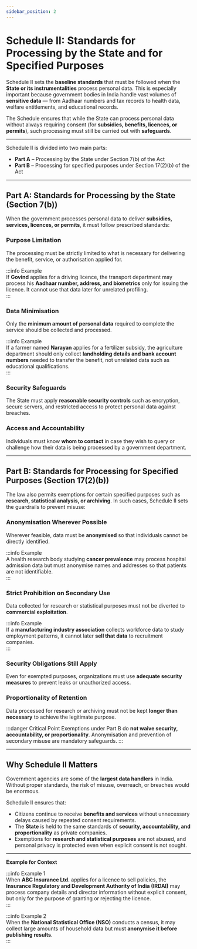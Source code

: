 ```yaml
---
sidebar_position: 2
---
```


# Schedule II: Standards for Processing by the State and for Specified Purposes

Schedule II sets the **baseline standards** that must be followed when the **State or its instrumentalities** process personal data. This is especially important because government bodies in India handle vast volumes of **sensitive data** — from Aadhaar numbers and tax records to health data, welfare entitlements, and educational records.  

The Schedule ensures that while the State can process personal data without always requiring consent (for **subsidies, benefits, licences, or permits**), such processing must still be carried out with **safeguards**.

---

Schedule II is divided into two main parts:  
- **Part A** – Processing by the State under Section 7(b) of the Act  
- **Part B** – Processing for specified purposes under Section 17(2)(b) of the Act  

---

## Part A: Standards for Processing by the State (Section 7(b))

When the government processes personal data to deliver **subsidies, services, licences, or permits**, it must follow prescribed standards:

### Purpose Limitation
The processing must be strictly limited to what is necessary for delivering the benefit, service, or authorisation applied for.  

:::info Example  
If **Govind** applies for a driving licence, the transport department may process his **Aadhaar number, address, and biometrics** only for issuing the licence. It cannot use that data later for unrelated profiling.  
:::

### Data Minimisation
Only the **minimum amount of personal data** required to complete the service should be collected and processed.  

:::info Example  
If a farmer named **Narayan** applies for a fertilizer subsidy, the agriculture department should only collect **landholding details and bank account numbers** needed to transfer the benefit, not unrelated data such as educational qualifications.  
:::

### Security Safeguards
The State must apply **reasonable security controls** such as encryption, secure servers, and restricted access to protect personal data against breaches.

### Access and Accountability
Individuals must know **whom to contact** in case they wish to query or challenge how their data is being processed by a government department.

---

## Part B: Standards for Processing for Specified Purposes (Section 17(2)(b))

The law also permits exemptions for certain specified purposes such as **research, statistical analysis, or archiving**. In such cases, Schedule II sets the guardrails to prevent misuse:

### Anonymisation Wherever Possible
Wherever feasible, data must be **anonymised** so that individuals cannot be directly identified.  

:::info Example  
A health research body studying **cancer prevalence** may process hospital admission data but must anonymise names and addresses so that patients are not identifiable.  
:::

### Strict Prohibition on Secondary Use
Data collected for research or statistical purposes must not be diverted to **commercial exploitation**.  

:::info Example  
If a **manufacturing industry association** collects workforce data to study employment patterns, it cannot later **sell that data** to recruitment companies.  
:::

### Security Obligations Still Apply
Even for exempted purposes, organizations must use **adequate security measures** to prevent leaks or unauthorized access.

### Proportionality of Retention
Data processed for research or archiving must not be kept **longer than necessary** to achieve the legitimate purpose.

:::danger Critical Point
Exemptions under Part B do **not waive security, accountability, or proportionality**. Anonymisation and prevention of secondary misuse are mandatory safeguards.
:::

---

## Why Schedule II Matters

Government agencies are some of the **largest data handlers** in India. Without proper standards, the risk of misuse, overreach, or breaches would be enormous.  

Schedule II ensures that:  
- Citizens continue to receive **benefits and services** without unnecessary delays caused by repeated consent requirements.  
- The **State** is held to the same standards of **security, accountability, and proportionality** as private companies.  
- Exemptions for **research and statistical purposes** are not abused, and personal privacy is protected even when explicit consent is not sought.  

---

**Example for Context**

:::info Example 1  
When **ABC Insurance Ltd.** applies for a licence to sell policies, the **Insurance Regulatory and Development Authority of India (IRDAI)** may process company details and director information without explicit consent, but only for the purpose of granting or rejecting the licence.  
:::

:::info Example 2  
When the **National Statistical Office (NSO)** conducts a census, it may collect large amounts of household data but must **anonymise it before publishing results**.  
:::



